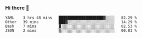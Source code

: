 ### Hi there 👋

<!--
**yeya24/yeya24** is a ✨ _special_ ✨ repository because its `README.md` (this file) appears on your GitHub profile.

Here are some ideas to get you started:

- 🔭 I’m currently working on ...
- 🌱 I’m currently learning ...
- 👯 I’m looking to collaborate on ...
- 🤔 I’m looking for help with ...
- 💬 Ask me about ...
- 📫 How to reach me: ...
- 😄 Pronouns: ...
- ⚡ Fun fact: ...
-->

<!--START_SECTION:waka-->
```text
YAML    3 hrs 48 mins   ████████████████████▓░░░░   82.29 % 
Other   39 mins         ███▓░░░░░░░░░░░░░░░░░░░░░   14.29 % 
Bash    7 mins          ▓░░░░░░░░░░░░░░░░░░░░░░░░   02.53 % 
JSON    2 mins          ▒░░░░░░░░░░░░░░░░░░░░░░░░   00.81 % 
```
<!--END_SECTION:waka-->
